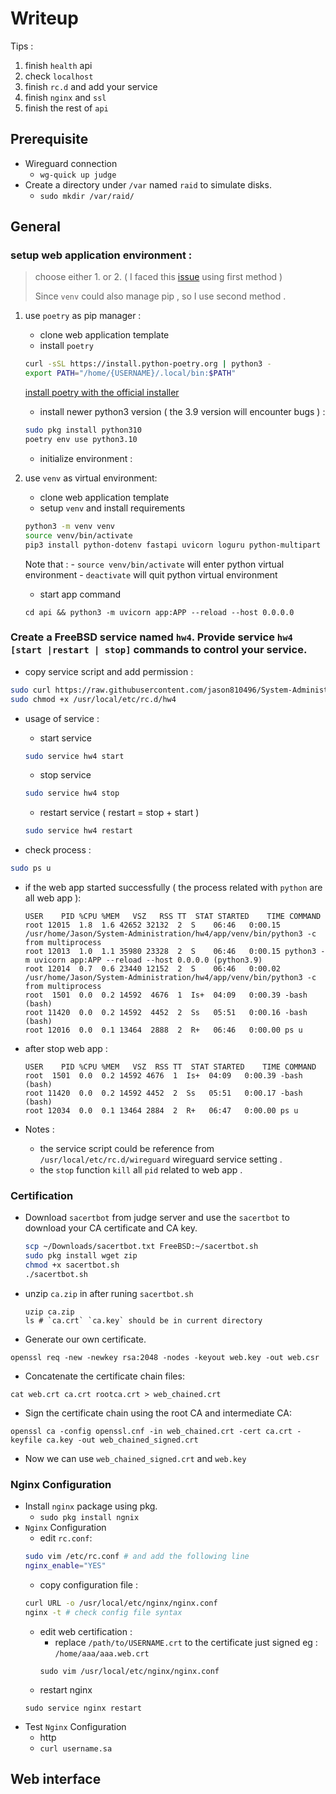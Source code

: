 # Writeup
Tips : 
1. finish `health` api
2. check `localhost` 
3. finish `rc.d` and add your service
4. finish `nginx` and `ssl`
5. finish the rest of `api`

## Prerequisite
- Wireguard connection 
    - `wg-quick up judge`
- Create a directory under `/var` named `raid` to simulate disks.
    - `sudo mkdir /var/raid/`

## General
### setup web application environment : 
> choose either 1. or 2.
> ( I faced this [issue](https://github.com/PyO3/maturin/issues/607) using first method )
> 
> Since `venv` could also manage pip , so I use second method .
1. use `poetry` as pip manager : 
    - clone web application template
    - install `poetry`
    ```bash
    curl -sSL https://install.python-poetry.org | python3 -
    export PATH="/home/{USERNAME}/.local/bin:$PATH"
    ```

    [install poetry with the official installer](https://python-poetry.org/docs/#installing-with-the-official-installer)

    - install newer python3 version ( the 3.9 version will encounter bugs ) : 
    ```bash
    sudo pkg install python310
    poetry env use python3.10
    ```
    - initialize environment :

2. use `venv` as virtual environment:
    - clone web application template
    - setup `venv` and install requirements 
    ```bash
    python3 -m venv venv
    source venv/bin/activate
    pip3 install python-dotenv fastapi uvicorn loguru python-multipart pytest pytest-asyncio requests httpx
    ``` 
    Note that : 
        - `source venv/bin/activate` will enter python virtual environment
        - `deactivate` will quit python virtual environment
    - start app command
    ```
    cd api && python3 -m uvicorn app:APP --reload --host 0.0.0.0
    ```

### Create a FreeBSD service named `hw4`. Provide service `hw4 [start |restart | stop]` commands to control your service.

- copy service script and add permission : 
```bash
sudo curl https://raw.githubusercontent.com/jason810496/System-Administration/main/hw4/hw4 -o /usr/local/etc/rc.d/hw4
sudo chmod +x /usr/local/etc/rc.d/hw4
```
- usage of service : 
    - start service
    ```bash
    sudo service hw4 start
    ```
    - stop service
    ```bash
    sudo service hw4 stop
    ```
    - restart service ( restart = stop + start )
    ```bash
    sudo service hw4 restart
    ```

- check process : 
```bash
sudo ps u
```
- if the web app started successfully ( the process related with `python` are all web app ):
    ```
    USER    PID %CPU %MEM   VSZ   RSS TT  STAT STARTED    TIME COMMAND
    root 12015  1.8  1.6 42652 32132  2  S    06:46   0:00.15 /usr/home/Jason/System-Administration/hw4/app/venv/bin/python3 -c from multiprocess
    root 12013  1.0  1.1 35980 23328  2  S    06:46   0:00.15 python3 -m uvicorn app:APP --reload --host 0.0.0.0 (python3.9)
    root 12014  0.7  0.6 23440 12152  2  S    06:46   0:00.02 /usr/home/Jason/System-Administration/hw4/app/venv/bin/python3 -c from multiprocess
    root  1501  0.0  0.2 14592  4676  1  Is+  04:09   0:00.39 -bash (bash)
    root 11420  0.0  0.2 14592  4452  2  Ss   05:51   0:00.16 -bash (bash)
    root 12016  0.0  0.1 13464  2888  2  R+   06:46   0:00.00 ps u
    ```
- after stop web app : 
    ```
    USER    PID %CPU %MEM   VSZ  RSS TT  STAT STARTED    TIME COMMAND
    root  1501  0.0  0.2 14592 4676  1  Is+  04:09   0:00.39 -bash (bash)
    root 11420  0.0  0.2 14592 4452  2  Ss   05:51   0:00.17 -bash (bash)
    root 12034  0.0  0.1 13464 2884  2  R+   06:47   0:00.00 ps u
    ```

- Notes : 
    - the service script could be reference from `/usr/local/etc/rc.d/wireguard` wireguard service setting .
    - the `stop` function `kill` all `pid` related to web app . 

### Certification
- Download `sacertbot` from judge server and use the `sacertbot` to download your CA certificate and CA key.
    ```bash
    scp ~/Downloads/sacertbot.txt FreeBSD:~/sacertbot.sh
    sudo pkg install wget zip
    chmod +x sacertbot.sh
    ./sacertbot.sh
    ```
- unzip `ca.zip` in after runing `sacertbot.sh` 
    ```
    uzip ca.zip
    ls # `ca.crt` `ca.key` should be in current directory
    ```
<!-- - Generate a private key and CSR for the web certificate:
```
openssl req -new -newkey rsa:2048 -nodes -keyout web.key -out web.csr
```
The command is interative , replace `STUDENT_ID` with your own student id .
```
writing new private key to 'web.key'
-----
You are about to be asked to enter information that will be incorporated
into your certificate request.
What you are about to enter is what is called a Distinguished Name or a DN.
There are quite a few fields but you can leave some blank
For some fields there will be a default value,
If you enter '.', the field will be left blank.
-----
Country Name (2 letter code) [AU]:TW
State or Province Name (full name) [Some-State]:
Locality Name (eg, city) []:
Organization Name (eg, company) [Internet Widgits Pty Ltd]:
Organizational Unit Name (eg, section) []:
Common Name (e.g. server FQDN or YOUR name) []:STUDENT_ID
Email Address []:

Please enter the following 'extra' attributes
to be sent with your certificate request
A challenge password []:
An optional company name []:
``` -->
<!-- - Create a configuration file (e.g., `openssl.cnf`) with the following content:
    - Replace `STUDENT_ID` with the common name you want for your web certificate ( `student_id` ), and `example.com` with your domain name ( `xxx.sa` ).
```
[req]
distinguished_name = req_distinguished_name
req_extensions = v3_req
prompt = no

[req_distinguished_name]
CN = STUDENT_ID

[v3_req]
basicConstraints = CA:FALSE
keyUsage = nonRepudiation, digitalSignature, keyEncipherment
subjectAltName = @alt_names

[alt_names]
DNS.1 = jasonbigcow.sa
```
- Generate a certificate request:
```
openssl req -new -key ca.key -out web.req
```
- Sign the web certificate using the CA certificate and private key:
```
openssl x509 -req -days 365 -sha256 -extfile openssl.cnf -signkey ca.key -in web.req -out web.crt
```
- Sign root CA:
```
openssl x509 -req -days 365 -sha256 -extfile openssl.cnf -signkey ca.key -in web.req -out web.crt
``` -->

<!-- - Sign the web certificate using the CA certificate and private key:
```
openssl x509 -req -in web.csr -CA ca.crt -CAkey ca.key -CAcreateserial -out web.crt -days 365 -extensions v3_req -extfile openssl.cnf
```
The result of signing certificate : 
```
Signature ok
subject=C = TW, ST = Some-State, O = Internet Widgits Pty Ltd, CN = F74116720
Getting CA Private Key
``` -->

- Generate our own certificate.
```
openssl req -new -newkey rsa:2048 -nodes -keyout web.key -out web.csr
```
- Concatenate the certificate chain files:
```
cat web.crt ca.crt rootca.crt > web_chained.crt
```
- Sign the certificate chain using the root CA and intermediate CA:
```
openssl ca -config openssl.cnf -in web_chained.crt -cert ca.crt -keyfile ca.key -out web_chained_signed.crt
```
- Now we can use `web_chained_signed.crt` and `web.key`

### Nginx Configuration
- Install `nginx` package using pkg.
    - `sudo pkg install ngnix`
- `Nginx` Configuration
    - edit `rc.conf`:
    ```bash
    sudo vim /etc/rc.conf # and add the following line 
    nginx_enable="YES"
    ```
    - copy configuration file : 
    ```bash
    curl URL -o /usr/local/etc/nginx/nginx.conf
    nginx -t # check config file syntax
    ```
    - edit web certification : 
        - replace `/path/to/USERNAME.crt` to the certificate just signed
        eg : `/home/aaa/aaa.web.crt`
        ```
        sudo vim /usr/local/etc/nginx/nginx.conf
        ```
    - restart nginx
    ```
    sudo service nginx restart
    ```
- Test `Nginx` Configuration
    - http
    - `curl username.sa`


## Web interface


